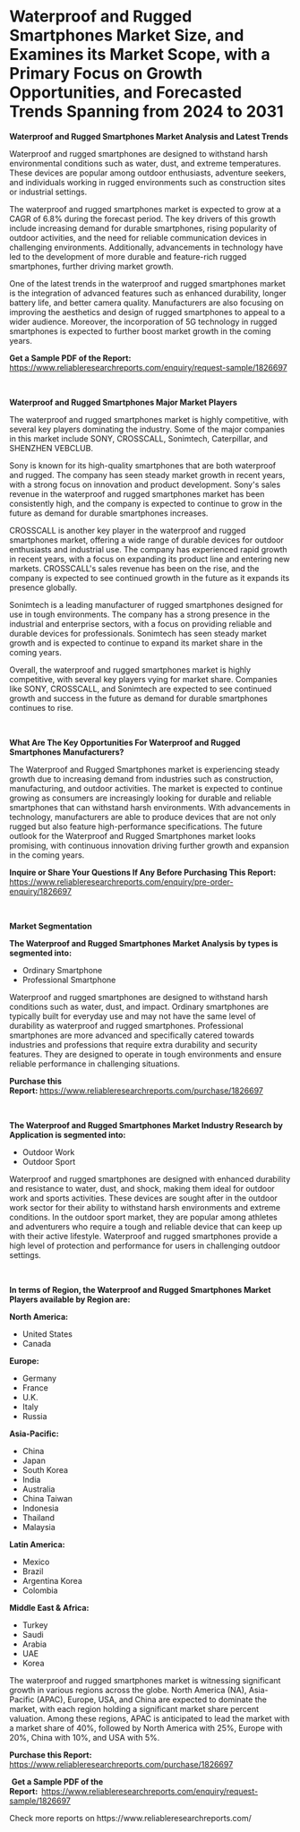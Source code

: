 <p><h1>Waterproof and Rugged Smartphones Market Size, and Examines its Market Scope, with a Primary Focus on Growth Opportunities, and Forecasted Trends Spanning from 2024 to 2031</h1></p><p><strong>Waterproof and Rugged Smartphones Market Analysis and Latest Trends</strong></p>
<p><p>Waterproof and rugged smartphones are designed to withstand harsh environmental conditions such as water, dust, and extreme temperatures. These devices are popular among outdoor enthusiasts, adventure seekers, and individuals working in rugged environments such as construction sites or industrial settings.</p><p>The waterproof and rugged smartphones market is expected to grow at a CAGR of 6.8% during the forecast period. The key drivers of this growth include increasing demand for durable smartphones, rising popularity of outdoor activities, and the need for reliable communication devices in challenging environments. Additionally, advancements in technology have led to the development of more durable and feature-rich rugged smartphones, further driving market growth.</p><p>One of the latest trends in the waterproof and rugged smartphones market is the integration of advanced features such as enhanced durability, longer battery life, and better camera quality. Manufacturers are also focusing on improving the aesthetics and design of rugged smartphones to appeal to a wider audience. Moreover, the incorporation of 5G technology in rugged smartphones is expected to further boost market growth in the coming years.</p></p>
<p><strong>Get a Sample PDF of the Report:&nbsp;</strong> <a href="https://www.reliableresearchreports.com/enquiry/request-sample/1826697">https://www.reliableresearchreports.com/enquiry/request-sample/1826697</a></p>
<p>&nbsp;</p>
<p><strong>Waterproof and Rugged Smartphones Major Market Players</strong></p>
<p><p>The waterproof and rugged smartphones market is highly competitive, with several key players dominating the industry. Some of the major companies in this market include SONY, CROSSCALL, Sonimtech, Caterpillar, and SHENZHEN VEBCLUB.</p><p>Sony is known for its high-quality smartphones that are both waterproof and rugged. The company has seen steady market growth in recent years, with a strong focus on innovation and product development. Sony's sales revenue in the waterproof and rugged smartphones market has been consistently high, and the company is expected to continue to grow in the future as demand for durable smartphones increases.</p><p>CROSSCALL is another key player in the waterproof and rugged smartphones market, offering a wide range of durable devices for outdoor enthusiasts and industrial use. The company has experienced rapid growth in recent years, with a focus on expanding its product line and entering new markets. CROSSCALL's sales revenue has been on the rise, and the company is expected to see continued growth in the future as it expands its presence globally.</p><p>Sonimtech is a leading manufacturer of rugged smartphones designed for use in tough environments. The company has a strong presence in the industrial and enterprise sectors, with a focus on providing reliable and durable devices for professionals. Sonimtech has seen steady market growth and is expected to continue to expand its market share in the coming years.</p><p>Overall, the waterproof and rugged smartphones market is highly competitive, with several key players vying for market share. Companies like SONY, CROSSCALL, and Sonimtech are expected to see continued growth and success in the future as demand for durable smartphones continues to rise.</p></p>
<p>&nbsp;</p>
<p><strong>What Are The Key Opportunities For Waterproof and Rugged Smartphones Manufacturers?</strong></p>
<p><p>The Waterproof and Rugged Smartphones market is experiencing steady growth due to increasing demand from industries such as construction, manufacturing, and outdoor activities. The market is expected to continue growing as consumers are increasingly looking for durable and reliable smartphones that can withstand harsh environments. With advancements in technology, manufacturers are able to produce devices that are not only rugged but also feature high-performance specifications. The future outlook for the Waterproof and Rugged Smartphones market looks promising, with continuous innovation driving further growth and expansion in the coming years.</p></p>
<p><strong>Inquire or Share Your Questions If Any Before Purchasing This Report:</strong> <a href="https://www.reliableresearchreports.com/enquiry/pre-order-enquiry/1826697">https://www.reliableresearchreports.com/enquiry/pre-order-enquiry/1826697</a></p>
<p>&nbsp;</p>
<p><strong>Market Segmentation</strong></p>
<p><strong>The Waterproof and Rugged Smartphones Market Analysis by types is segmented into:</strong></p>
<p><ul><li>Ordinary Smartphone</li><li>Professional Smartphone</li></ul></p>
<p><p>Waterproof and rugged smartphones are designed to withstand harsh conditions such as water, dust, and impact. Ordinary smartphones are typically built for everyday use and may not have the same level of durability as waterproof and rugged smartphones. Professional smartphones are more advanced and specifically catered towards industries and professions that require extra durability and security features. They are designed to operate in tough environments and ensure reliable performance in challenging situations.</p></p>
<p><strong>Purchase this Report:&nbsp;</strong><a href="https://www.reliableresearchreports.com/purchase/1826697">https://www.reliableresearchreports.com/purchase/1826697</a></p>
<p>&nbsp;</p>
<p><strong>The Waterproof and Rugged Smartphones Market Industry Research by Application is segmented into:</strong></p>
<p><ul><li>Outdoor Work</li><li>Outdoor Sport</li></ul></p>
<p><p>Waterproof and rugged smartphones are designed with enhanced durability and resistance to water, dust, and shock, making them ideal for outdoor work and sports activities. These devices are sought after in the outdoor work sector for their ability to withstand harsh environments and extreme conditions. In the outdoor sport market, they are popular among athletes and adventurers who require a tough and reliable device that can keep up with their active lifestyle. Waterproof and rugged smartphones provide a high level of protection and performance for users in challenging outdoor settings.</p></p>
<p>&nbsp;</p>
<p><strong>In terms of Region, the Waterproof and Rugged Smartphones Market Players available by Region are:</strong></p>
<p>
    <p> <strong> North America: </strong>
        <ul>
            <li>United States</li>
            <li>Canada</li>
        </ul>
        </p> 
    <p> <strong> Europe: </strong>
        <ul>
            <li>Germany</li>
            <li>France</li>
            <li>U.K.</li>
            <li>Italy</li>
            <li>Russia</li>
        </ul>
        </p> 
    <p> <strong> Asia-Pacific: </strong>
        <ul>
            <li>China</li>
            <li>Japan</li>
            <li>South Korea</li>
            <li>India</li>
            <li>Australia</li>
            <li>China Taiwan</li>
            <li>Indonesia</li>
            <li>Thailand</li>
            <li>Malaysia</li>
        </ul>
        </p> 
    <p> <strong> Latin America: </strong>
        <ul>
            <li>Mexico</li>
            <li>Brazil</li>
            <li>Argentina Korea</li>
            <li>Colombia</li>
        </ul>
        </p> 
    <p> <strong> Middle East & Africa: </strong>
        <ul>
            <li>Turkey</li>
            <li>Saudi</li>
            <li>Arabia</li>
            <li>UAE</li>
            <li>Korea</li>
        </ul>
    </p>
    </p>
<p><p>The waterproof and rugged smartphones market is witnessing significant growth in various regions across the globe. North America (NA), Asia-Pacific (APAC), Europe, USA, and China are expected to dominate the market, with each region holding a significant market share percent valuation. Among these regions, APAC is anticipated to lead the market with a market share of 40%, followed by North America with 25%, Europe with 20%, China with 10%, and USA with 5%.</p></p>
<p><strong>Purchase this Report: </strong><a href="https://www.reliableresearchreports.com/purchase/1826697">https://www.reliableresearchreports.com/purchase/1826697</a></p>
<p>&nbsp;<strong>Get a Sample PDF of the Report:&nbsp;&nbsp;</strong><a href="https://www.reliableresearchreports.com/enquiry/request-sample/1826697">https://www.reliableresearchreports.com/enquiry/request-sample/1826697</a></p>
<p><strong></strong></p>
<p>Check more reports on https://www.reliableresearchreports.com/</p>